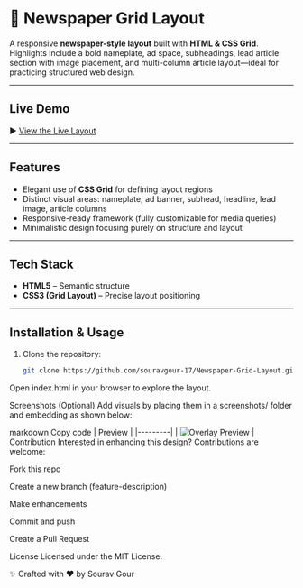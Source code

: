 # 📰 Newspaper Grid Layout

A responsive **newspaper-style layout** built with **HTML & CSS Grid**.  
Highlights include a bold nameplate, ad space, subheadings, lead article section with image placement, and multi-column article layout—ideal for practicing structured web design.

---

##  Live Demo  
▶ [View the Live Layout](https://souravgour-17.github.io/Newspaper-Grid-Layout/)

---

##  Features  
- Elegant use of **CSS Grid** for defining layout regions  
- Distinct visual areas: nameplate, ad banner, subhead, headline, lead image, article columns  
- Responsive-ready framework (fully customizable for media queries)  
- Minimalistic design focusing purely on structure and layout

---

##  Tech Stack  
- **HTML5** – Semantic structure  
- **CSS3 (Grid Layout)** – Precise layout positioning  

---

##  Installation & Usage  
1. Clone the repository:  
   ```bash
   git clone https://github.com/souravgour-17/Newspaper-Grid-Layout.git
Open index.html in your browser to explore the layout.

Screenshots (Optional)
Add visuals by placing them in a screenshots/ folder and embedding as shown below:

markdown
Copy code
| Preview |
|---------|
| ![Overlay Preview](screenshots/preview.png) |
Contribution
Interested in enhancing this design? Contributions are welcome:

Fork this repo

Create a new branch (feature-description)

Make enhancements

Commit and push

Create a Pull Request

License
Licensed under the MIT License.

✨ Crafted with ❤️ by Sourav Gour